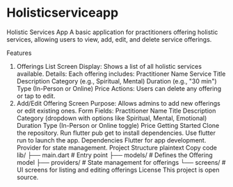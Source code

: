 # Holisticserviceapp
Holistic Services App
A basic application for practitioners offering holistic services, allowing users to view, add, edit, and delete service offerings.

Features
1. Offerings List Screen
Display: Shows a list of all holistic services available.
Details: Each offering includes:
Practitioner Name
Service Title
Description
Category (e.g., Spiritual, Mental)
Duration (e.g., "30 min")
Type (In-Person or Online)
Price
Actions: Users can delete any offering or tap to edit.
2. Add/Edit Offering Screen
Purpose: Allows admins to add new offerings or edit existing ones.
Form Fields:
Practitioner Name
Title
Description
Category (dropdown with options like Spiritual, Mental, Emotional)
Duration
Type (In-Person or Online toggle)
Price
Getting Started
Clone the repository.
Run flutter pub get to install dependencies.
Use flutter run to launch the app.
Dependencies
Flutter for app development.
Provider for state management.
Project Structure
plaintext
Copy code
lib/
├── main.dart                   # Entry point
├── models/                     # Defines the Offering model
├── providers/                  # State management for offerings
└── screens/                    # UI screens for listing and editing offerings
License
This project is open source.

